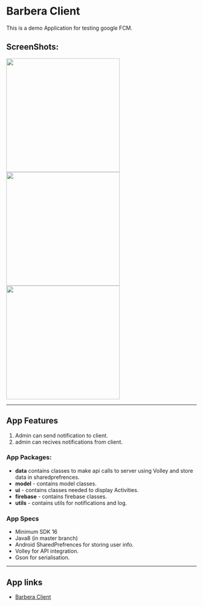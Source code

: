 # Barbera Client
This is a demo Application for testing google FCM.

## ScreenShots:

<img src="barbera_1.jpg" width="300">  <img src="barbera_2.jpg" width="300">  <img src="barbera_3.jpg" width="300"> 

------

## App Features
1. Admin can send notification to client.
2. admin can recives notifications from client.


### App Packages:
* **data**  contains classes to make api calls to server using Volley and store data in sharedprefrences.
* **model** - contains model classes.
* **ui** - contains classes needed to display Activities. 
* **firebase** - contains firebase classes. 
* **utils** - contains utils for notifications and log. 


### App Specs
* Minimum SDK 16
* Java8 (in master branch) 
* Android SharedPrefrences for storing user info.
* Volley for API integration.
* Gson for serialisation.
------
## App links

* [Barbera Client](https://github.com/Almissbah/barbera-client-android)
